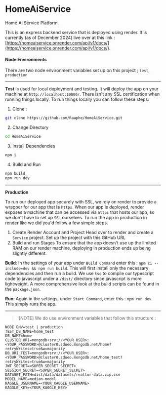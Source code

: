 # HomeAiService
Home Ai Service Platform.

This is an express backend service that is deployed using render. It is currently (as of December 2024) live over at this link : [https://homeaiservice.onrender.com/api/v1/docs/](https://homeaiservice.onrender.com/api/v1/docs/).

#### Node Environments

There are two node environment variables set up on this project ; `test`, `production`

---

**Test** is used for local deployment and testing. It will deploy the app on your machine at `http://localhost:10000/`. There isn't any SSL certification when running things locally. To run things locally you can follow these steps:

1. Clone :
```bash
git clone https://github.com/Raaphe/HomeAiService.git
```
2. Change Directory
```bash
cd HomeAiService
```
3. Install Dependencies
```bash
npm i
```
4. Build and Run
```bash
npm build
npm run dev
```

---

**Production**

To run our deployed app securely with SSL, we rely on render to provide a wrapper for our app that **is** `https`. When our app is deployed, render exposes a machine that can be accessed via `https` that hosts our app, so we don't have to set up `SSL` ourselves. To run the app in production in render like we did you'd follow a few simple steps.

1. Create Render Account and Project
Head over to render and create a `Service` project. Set up the project with this GitHub URL
2. Build and run Stages
To ensure that the app doesn't use up the limited RAM on our render machine, deploying in production ends up being slightly different.

**Build**: In the settings of your app under `Build Command` enter this : `npm ci --include=dev && npm run build`. This will first install only the necessary dependencies and then run a build. We use `tsc` to compile our typescript code to javascript under a `/dist/` directory since javascript is more lightweight. A more comprehensive look at the build scripts can be found in the `package.json`.

**Run**: Again in the settings, under `Start Command`, enter this : `npm run dev`. This simply runs the app.

---

> ![NOTE]
> We do use environment variables that follow this structure :

```env
NODE_ENV=test | production
TEST_DB_NAME=home_test
DB_NAME=home
CLUSTER_URI=mongodb+srv://<YOUR_USER>:<YOUR_PASSWORD>@cluster0.sdueo.mongodb.net/home?retryWrites=true&w=majority 
DB_URI_TEST=mongodb+srv://<YOUR_USER>:<YOUR_PASSWORD>@cluster0.sdueo.mongodb.net/home_test?retryWrites=true&w=majority 
JWT_SECRET=<SUPER_SECRET_SECRET>
SESSION_SECRET=<SUPER_SECRET_SECRET>
DATASET_PATH=dist/data/datasets/realtor-data.zip.csv
MODEL_NAME=median-model
KAGGLE_USERNAME=<YOUR_KAGGLE_USERNAME>
KAGGLE_KEY=<YOUR_KAGGLE_KEY>
```
